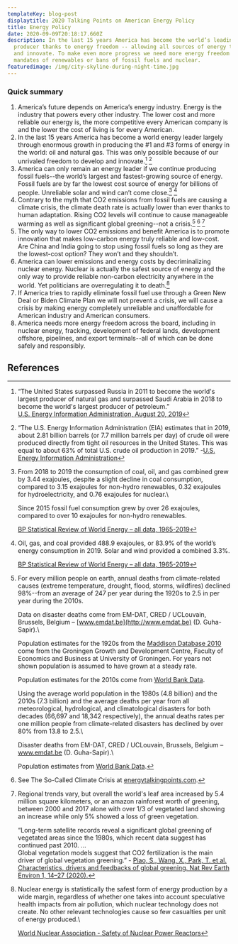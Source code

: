 ```yaml
---
templateKey: blog-post
displaytitle: 2020 Talking Points on American Energy Policy
title: Energy Policy
date: 2020-09-09T20:18:17.660Z
description: In the last 15 years America has become the world’s leading energy
  producer thanks to energy freedom -- allowing all sources of energy to compete
  and innovate. To make even more progress we need more energy freedom -- not
  mandates of renewables or bans of fossil fuels and nuclear.
featuredimage: /img/city-skyline-during-night-time.jpg
---
```


### Quick summary

1. America’s future depends on America’s energy industry. Energy is the industry that powers every other industry. The lower cost and more reliable our energy is, the more competitive every American company is and the lower the cost of living is for every American.
2. In the last 15 years America has become a world energy leader largely through enormous growth in producing the #1 and #3 forms of energy in the world: oil and natural gas. This was only possible because of our unrivaled freedom to develop and innovate.[^1] [^2]
3. America can only remain an energy leader if we continue producing fossil fuels--the world’s largest and fastest-growing source of energy. Fossil fuels are by far the lowest cost source of energy for billions of people. Unreliable solar and wind can’t come close.[^3] [^4]
4. Contrary to the myth that CO2 emissions from fossil fuels are causing a climate crisis, the climate death rate is actually lower than ever thanks to human adaptation. Rising CO2 levels will continue to cause manageable warming as well as significant global greening--not a crisis.[^5] [^6] [^7]
5. The only way to lower CO2 emissions and benefit America is to promote innovation that makes low-carbon energy truly reliable and low-cost. Are China and India going to stop using fossil fuels so long as they are the lowest-cost option? They won’t and they shouldn’t.
6. America can lower emissions and energy costs by decriminalizing nuclear energy. Nuclear is actually the safest source of energy and the only way to provide reliable non-carbon electricity anywhere in the world. Yet politicians are overregulating it to death.[^8]
7. If America tries to rapidly eliminate fossil fuel use through a Green New Deal or Biden Climate Plan we will not prevent a crisis, we will cause a crisis by making energy completely unreliable and unaffordable for American industry and American consumers.
8. America needs more energy freedom across the board, including in nuclear energy, fracking, development of federal lands, development offshore, pipelines, and export terminals--all of which can be done safely and responsibly.

## References

[^1]:
    “The United States surpassed Russia in 2011 to become the world's largest producer of natural gas and surpassed Saudi Arabia in 2018 to become the world's largest producer of petroleum.”\
    [U.S. Energy Information Administration, August 20, 2019](https://www.eia.gov/todayinenergy/detail.php?id=40973)

[^2]: “The U.S. Energy Information Administration (EIA) estimates that in 2019, about 2.81 billion barrels (or 7.7 million barrels per day) of crude oil were produced directly from tight oil resources in the United States. This was equal to about 63% of total U.S. crude oil production in 2019.” -[U.S. Energy Information Administration](https://www.eia.gov/tools/faqs/faq.php?id=847&t=6)
[^3]:
    From 2018 to 2019 the consumption of coal, oil, and gas combined grew by 3.44 exajoules, despite a slight decline in coal consumption, compared to 3.15 exajoules for non-hydro renewables, 0.32 exajoules for hydroelectricity, and 0.76 exajoules for nuclear.\

    Since 2015 fossil fuel consumption grew by over 26 exajoules, compared to over 10 exajoules for non-hydro renewables.

    [BP Statistical Review of World Energy – all data, 1965-2019](https://www.bp.com/en/global/corporate/energy-economics/statistical-review-of-world-energy.html)

[^4]:
    Oil, gas, and coal provided 488.9 exajoules, or 83.9% of the world’s energy consumption in 2019. Solar and wind provided a combined 3.3%.

    [BP Statistical Review of World Energy – all data, 1965-2019](https://www.bp.com/en/global/corporate/energy-economics/statistical-review-of-world-energy.html)

[^5]:
    For every million people on earth, annual deaths from climate-related causes (extreme temperature, drought, flood, storms, wildfires) declined 98%--from an average of 247 per year during the 1920s to 2.5 in per year during the 2010s.

    Data on disaster deaths come from EM-DAT, CRED / UCLouvain, Brussels, Belgium – [www.emdat.be](http://www.emdat.be) (D. Guha-Sapir).\

    Population estimates for the 1920s from the [Maddison Database 2010](https://www.rug.nl/ggdc/historicaldevelopment/maddison/releases/maddison-database-2010) come from the Groningen Growth and Development Centre, Faculty of Economics and Business at University of Groningen. For years not shown population is assumed to have grown at a steady rate.

    Population estimates for the 2010s come from [World Bank Data](https://data.worldbank.org/indicator/SP.POP.TOTL).

    Using the average world population in the 1980s (4.8 billion) and the 2010s (7.3 billion) and the average deaths per year from all meteorological, hydrological, and climatological disasters for both decades (66,697 and 18,342 respectively), the annual deaths rates per one million people from climate-related disasters has declined by over 80% from 13.8 to 2.5.\

    Disaster deaths from EM-DAT, CRED / UCLouvain, Brussels, Belgium – www.emdat.be (D. Guha-Sapir).\

    Population estimates from [World Bank Data](https://data.worldbank.org/indicator/SP.POP.TOTL).

[^6]: See The So-Called Climate Crisis at [energytalkingpoints.com](http://energytalkingpoints.com).
[^7]:
    Regional trends vary, but overall the world's leaf area increased by 5.4 million square kilometers, or an amazon rainforest worth of greening, between 2000 and 2017 alone with over 1/3 of vegetated land showing an increase while only 5% showed a loss of green vegetation.

    “Long-term satellite records reveal a significant global greening of vegetated areas since the 1980s, which recent data suggest has continued past 2010.
    …\
    Global vegetation models suggest that CO2 fertilization is the main driver of global vegetation greening.” - [Piao, S., Wang, X., Park, T. et al. Characteristics, drivers and feedbacks of global greening. Nat Rev Earth Environ 1, 14–27 (2020).](https://doi.org/10.1038/s43017-019-0001-x)

[^8]:
    Nuclear energy is statistically the safest form of energy production by a wide margin, regardless of whether one takes into account speculative health impacts from air pollution, which nuclear technology does not create. No other relevant technologies cause so few casualties per unit of energy produced.\

    [World Nuclear Association - Safety of Nuclear Power Reactors](https://www.world-nuclear.org/information-library/safety-and-security/safety-of-plants/safety-of-nuclear-power-reactors.aspx)
